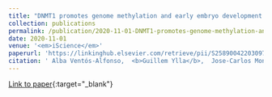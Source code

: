 ```yaml
---
title: "DNMT1 promotes genome methylation and early embryo development in cockroaches"
collection: publications
permalink: /publication/2020-11-01-DNMT1-promotes-genome-methylation-and-early-embryo-development-in-cockroaches
date: 2020-11-01
venue: '<em>iScience</em>'
paperurl: 'https://linkinghub.elsevier.com/retrieve/pii/S2589004220309755'
citation: ' Alba Ventós-Alfonso,  <b>Guillem Ylla</b>,  Jose-Carlos Montañes,  Xavier Belles, &quot;DNMT1 promotes genome methylation and early embryo development in cockroaches.&quot; <em>iScience</em>, 2020.'
---
```

[Link to paper](https://linkinghub.elsevier.com/retrieve/pii/S2589004220309755){:target="_blank"}

